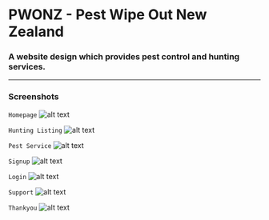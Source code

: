 # PWONZ - Pest Wipe Out New Zealand
### A website design which provides pest control and hunting services.

---

### Screenshots

  ```Homepage```
![alt text](https://github.com/ayushsingh02/pwonz/blob/9986106e4bd10ab6f6d934e2c52caa95b8748d83/images/home.png)


```Hunting Listing```
![alt text](https://github.com/ayushsingh02/pwonz/blob/73a10abed85f2339fad1359c7de1a3ddc21854dd/images/HuntingList.png)


```Pest Service```
![alt text](https://github.com/ayushsingh02/pwonz/blob/73a10abed85f2339fad1359c7de1a3ddc21854dd/images/PestList.png)


```Signup```
![alt text](https://github.com/ayushsingh02/pwonz/blob/73a10abed85f2339fad1359c7de1a3ddc21854dd/images/Signup.png)


```Login```
![alt text](https://github.com/ayushsingh02/pwonz/blob/73a10abed85f2339fad1359c7de1a3ddc21854dd/images/Login.png)


```Support```
![alt text](https://github.com/ayushsingh02/pwonz/blob/73a10abed85f2339fad1359c7de1a3ddc21854dd/images/Support.png)


```Thankyou```
![alt text](https://github.com/ayushsingh02/pwonz/blob/73a10abed85f2339fad1359c7de1a3ddc21854dd/images/Thankyou.png)

